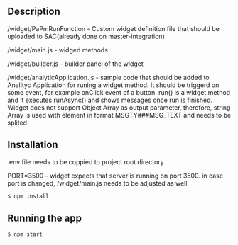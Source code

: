 ## Description

/widget/PaPmRunFunction - Custom widget definition file that should be uploaded to SAC(already done on master-integration)

/widget/main.js - widged methods

/widget/builder.js - builder panel of the widget

/widget/analyticApplication.js - sample code that should be added to Analityc Application for runing a widget method. It should be triggerd on some event, for example onClick event of a button. run() is a widget method and it executes runAsync() and shows messages once run is finished. Widget does not support Object Array as output parameter, therefore, string Array is used with element in format MSGTY###MSG_TEXT and needs to be splited.

## Installation

.env file needs to be coppied to project root directory

PORT=3500 - widget expects that server is running on port 3500. in case port is changed, /widget/main.js needs to be adjusted as well

```bash
$ npm install
```

## Running the app

```bash
$ npm start
```
